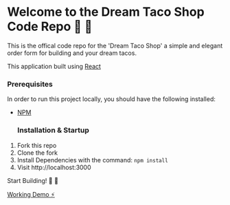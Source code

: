 # Welcome to the Dream Taco Shop Code Repo :rainbow: :taco:

This is the offical code repo for the 'Dream Taco Shop' a simple and elegant order form for building and your dream tacos.

This application built using [React](https://reactjs.org/)
  
  ### Prerequisites
In order to run this project locally, you should have the following installed:

- [NPM](https://www.npmjs.com/)

  
  ### Installation & Startup
1) Fork this repo
2) Clone the fork
3) Install Dependencies with the command: `npm install`
4) Visit http://localhost:3000

Start Building! :rainbow: :taco:

[Working Demo ⚡️](https://stackblitz.com/edit/taco-order-form-fw7dpe)

